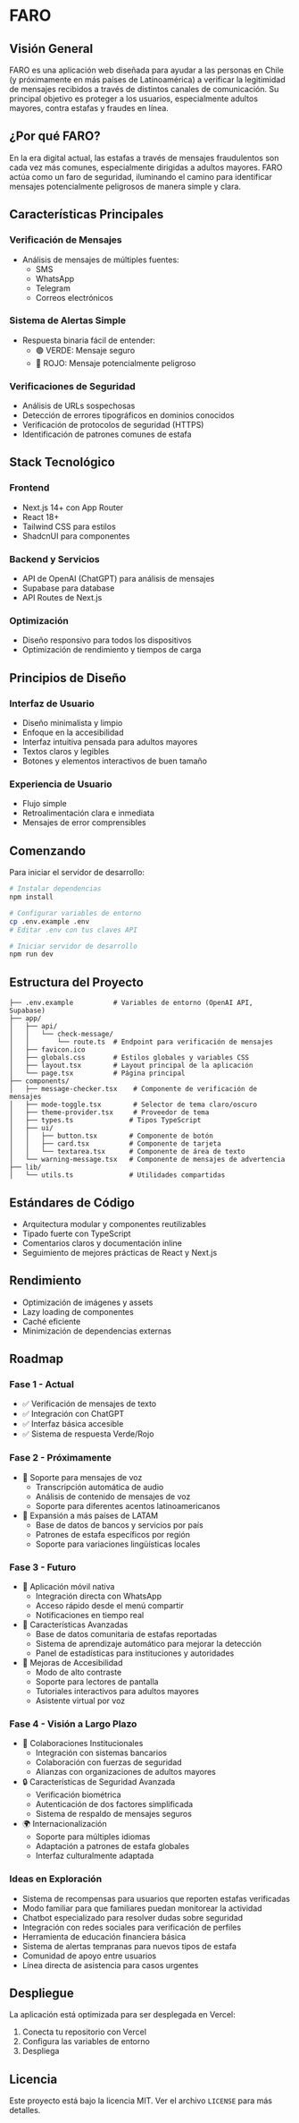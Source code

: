 # FARO

## Visión General
FARO es una aplicación web diseñada para ayudar a las personas en Chile (y próximamente en más países de Latinoamérica) a verificar la legitimidad de mensajes recibidos a través de distintos canales de comunicación. Su principal objetivo es proteger a los usuarios, especialmente adultos mayores, contra estafas y fraudes en línea.

## ¿Por qué FARO?
En la era digital actual, las estafas a través de mensajes fraudulentos son cada vez más comunes, especialmente dirigidas a adultos mayores. FARO actúa como un faro de seguridad, iluminando el camino para identificar mensajes potencialmente peligrosos de manera simple y clara.

## Características Principales

### Verificación de Mensajes
- Análisis de mensajes de múltiples fuentes:
  - SMS
  - WhatsApp
  - Telegram
  - Correos electrónicos

### Sistema de Alertas Simple
- Respuesta binaria fácil de entender:
  - 🟢 VERDE: Mensaje seguro
  - 🔴 ROJO: Mensaje potencialmente peligroso

### Verificaciones de Seguridad
- Análisis de URLs sospechosas
- Detección de errores tipográficos en dominios conocidos
- Verificación de protocolos de seguridad (HTTPS)
- Identificación de patrones comunes de estafa

## Stack Tecnológico

### Frontend
- Next.js 14+ con App Router
- React 18+
- Tailwind CSS para estilos
- ShadcnUI para componentes

### Backend y Servicios
- API de OpenAI (ChatGPT) para análisis de mensajes
- Supabase para database
- API Routes de Next.js

### Optimización
- Diseño responsivo para todos los dispositivos
- Optimización de rendimiento y tiempos de carga

## Principios de Diseño

### Interfaz de Usuario
- Diseño minimalista y limpio
- Enfoque en la accesibilidad
- Interfaz intuitiva pensada para adultos mayores
- Textos claros y legibles
- Botones y elementos interactivos de buen tamaño

### Experiencia de Usuario
- Flujo simple
- Retroalimentación clara e inmediata
- Mensajes de error comprensibles

## Comenzando

Para iniciar el servidor de desarrollo:

```bash
# Instalar dependencias
npm install

# Configurar variables de entorno
cp .env.example .env
# Editar .env con tus claves API

# Iniciar servidor de desarrollo
npm run dev
```

## Estructura del Proyecto

```
├── .env.example          # Variables de entorno (OpenAI API, Supabase)
├── app/
│   ├── api/
│   │   └── check-message/
│   │       └── route.ts  # Endpoint para verificación de mensajes
│   ├── favicon.ico
│   ├── globals.css       # Estilos globales y variables CSS
│   ├── layout.tsx        # Layout principal de la aplicación
│   └── page.tsx          # Página principal
├── components/
│   ├── message-checker.tsx    # Componente de verificación de mensajes
│   ├── mode-toggle.tsx        # Selector de tema claro/oscuro
│   ├── theme-provider.tsx     # Proveedor de tema
│   ├── types.ts              # Tipos TypeScript
│   ├── ui/
│   │   ├── button.tsx        # Componente de botón
│   │   ├── card.tsx          # Componente de tarjeta
│   │   └── textarea.tsx      # Componente de área de texto
│   └── warning-message.tsx   # Componente de mensajes de advertencia
├── lib/
│   └── utils.ts              # Utilidades compartidas
```

## Estándares de Código
- Arquitectura modular y componentes reutilizables
- Tipado fuerte con TypeScript
- Comentarios claros y documentación inline
- Seguimiento de mejores prácticas de React y Next.js

## Rendimiento
- Optimización de imágenes y assets
- Lazy loading de componentes
- Caché eficiente
- Minimización de dependencias externas


## Roadmap

### Fase 1 - Actual
- ✅ Verificación de mensajes de texto
- ✅ Integración con ChatGPT
- ✅ Interfaz básica accesible
- ✅ Sistema de respuesta Verde/Rojo

### Fase 2 - Próximamente
- 🔄 Soporte para mensajes de voz
  - Transcripción automática de audio
  - Análisis de contenido de mensajes de voz
  - Soporte para diferentes acentos latinoamericanos
- 🔄 Expansión a más países de LATAM
  - Base de datos de bancos y servicios por país
  - Patrones de estafa específicos por región
  - Soporte para variaciones lingüísticas locales

### Fase 3 - Futuro
- 📱 Aplicación móvil nativa
  - Integración directa con WhatsApp
  - Acceso rápido desde el menú compartir
  - Notificaciones en tiempo real
- 🎯 Características Avanzadas
  - Base de datos comunitaria de estafas reportadas
  - Sistema de aprendizaje automático para mejorar la detección
  - Panel de estadísticas para instituciones y autoridades
- 🌟 Mejoras de Accesibilidad
  - Modo de alto contraste
  - Soporte para lectores de pantalla
  - Tutoriales interactivos para adultos mayores
  - Asistente virtual por voz

### Fase 4 - Visión a Largo Plazo
- 🤝 Colaboraciones Institucionales
  - Integración con sistemas bancarios
  - Colaboración con fuerzas de seguridad
  - Alianzas con organizaciones de adultos mayores
- 🔒 Características de Seguridad Avanzada
  - Verificación biométrica
  - Autenticación de dos factores simplificada
  - Sistema de respaldo de mensajes seguros
- 🌍 Internacionalización
  - Soporte para múltiples idiomas
  - Adaptación a patrones de estafa globales
  - Interfaz culturalmente adaptada

### Ideas en Exploración
- Sistema de recompensas para usuarios que reporten estafas verificadas
- Modo familiar para que familiares puedan monitorear la actividad
- Chatbot especializado para resolver dudas sobre seguridad
- Integración con redes sociales para verificación de perfiles
- Herramienta de educación financiera básica
- Sistema de alertas tempranas para nuevos tipos de estafa
- Comunidad de apoyo entre usuarios
- Línea directa de asistencia para casos urgentes

## Despliegue

La aplicación está optimizada para ser desplegada en Vercel:

1. Conecta tu repositorio con Vercel
2. Configura las variables de entorno
3. Despliega

## Licencia
Este proyecto está bajo la licencia MIT. Ver el archivo `LICENSE` para más detalles.